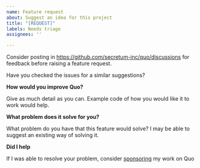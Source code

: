 ```yaml
---
name: Feature request
about: Suggest an idea for this project
title: "[REQUEST]"
labels: Needs triage
assignees: ''

---
```


Consider posting in https://github.com/secretum-inc/quo/discussions for feedback before raising a feature request.

Have you checked the issues for a similar suggestions?

**How would you improve Quo?**

Give as much detail as you can. Example code of how you would like it to work would help.

**What problem does it solve for you?**

What problem do you have that this feature would solve? I may be able to suggest an existing way of solving it.

**Did I help**

If I was able to resolve your problem, consider [sponsoring](https://ko-fi.com/gerrishon) my work on Quo
